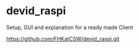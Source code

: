 # devid_raspi
Setup, GUI and explanation for a ready made Client


https://github.com/FHKatCSW/devid_raspi.git